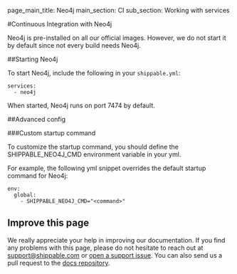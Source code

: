 page_main_title: Neo4j
main_section: CI
sub_section: Working with services

#Continuous Integration with Neo4j

Neo4j is pre-installed on all our official images. However, we do not start it by default since not every build needs Neo4j.

##Starting Neo4j

To start Neo4j, include the following in your `shippable.yml`:

```
services:
  - neo4j
```

When started, Neo4j runs on port 7474 by default.

##Advanced config

###Custom startup command

To customize the startup command, you should define the SHIPPABLE_NEO4J_CMD environment variable in your yml.

For example, the following yml snippet overrides the default startup command for Neo4j:

```
env:
  global:
    - SHIPPABLE_NEO4J_CMD="<command>"
```

## Improve this page

We really appreciate your help in improving our documentation. If you find any problems with this page, please do not hesitate to reach out at [support@shippable.com](mailto:support@shippable.com) or [open a support issue](https://www.github.com/Shippable/support/issues). You can also send us a pull request to the [docs repository](https://www.github.com/Shippable/docs).
